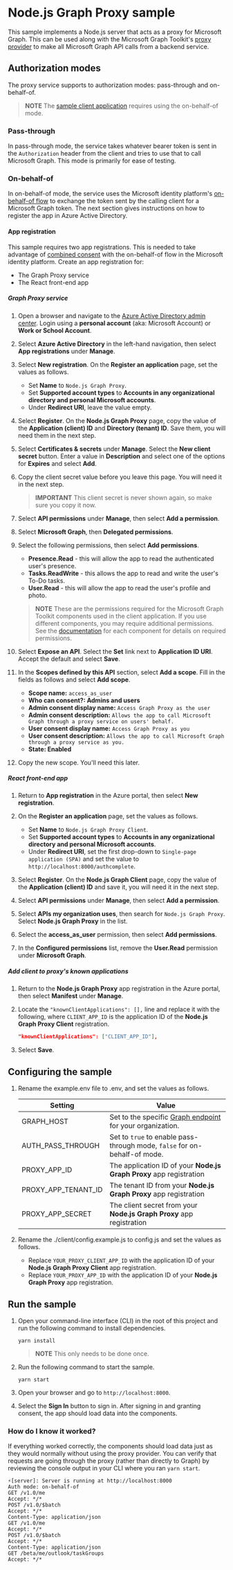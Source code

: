 # Node.js Graph Proxy sample

This sample implements a Node.js server that acts as a proxy for Microsoft Graph. This can be used along with the Microsoft Graph Toolkit's [proxy provider](https://docs.microsoft.com/graph/toolkit/providers/proxy) to make all Microsoft Graph API calls from a backend service.

## Authorization modes

The proxy service supports to authorization modes: pass-through and on-behalf-of.

> **NOTE**
> The [sample client application](./client) requires using the on-behalf-of mode.

### Pass-through

In pass-through mode, the service takes whatever bearer token is sent in the `Authorization` header from the client and tries to use that to call Microsoft Graph. This mode is primarily for ease of testing.

### On-behalf-of

In on-behalf-of mode, the service uses the Microsoft identity platform's [on-behalf-of flow](https://docs.microsoft.com/azure/active-directory/develop/v2-oauth2-on-behalf-of-flow) to exchange the token sent by the calling client for a Microsoft Graph token. The next section gives instructions on how to register the app in Azure Active Directory.

#### App registration

This sample requires two app registrations. This is needed to take advantage of [combined consent](https://docs.microsoft.com/azure/active-directory/develop/v2-oauth2-on-behalf-of-flow#default-and-combined-consent) with the on-behalf-of flow in the Microsoft identity platform. Create an app registration for:

- The Graph Proxy service
- The React front-end app

##### Graph Proxy service

1. Open a browser and navigate to the [Azure Active Directory admin center](https://aad.portal.azure.com). Login using a **personal account** (aka: Microsoft Account) or **Work or School Account**.

1. Select **Azure Active Directory** in the left-hand navigation, then select **App registrations** under **Manage**.

1. Select **New registration**. On the **Register an application** page, set the values as follows.

    - Set **Name** to `Node.js Graph Proxy`.
    - Set **Supported account types** to **Accounts in any organizational directory and personal Microsoft accounts**.
    - Under **Redirect URI**, leave the value empty.

1. Select **Register**. On the **Node.js Graph Proxy** page, copy the value of the **Application (client) ID** and **Directory (tenant) ID**. Save them, you will need them in the next step.

1. Select **Certificates & secrets** under **Manage**. Select the **New client secret** button. Enter a value in **Description** and select one of the options for **Expires** and select **Add**.

1. Copy the client secret value before you leave this page. You will need it in the next step.

    > **IMPORTANT**
    > This client secret is never shown again, so make sure you copy it now.

1. Select **API permissions** under **Manage**, then select **Add a permission**.

1. Select **Microsoft Graph**, then **Delegated permissions**.

1. Select the following permissions, then select **Add permissions**.

    - **Presence.Read** - this will allow the app to read the authenticated user's presence.
    - **Tasks.ReadWrite** - this allows the app to read and write the user's To-Do tasks.
    - **User.Read** - this will allow the app to read the user's profile and photo.

    > **NOTE**
    > These are the permissions required for the Microsoft Graph Toolkit components used in the client application. If you use different components, you may require additional permissions. See the [documentation](https://docs.microsoft.com/graph/toolkit/overview) for each component for details on required permissions.

1. Select **Expose an API**. Select the **Set** link next to **Application ID URI**. Accept the default and select **Save**.

1. In the **Scopes defined by this API** section, select **Add a scope**. Fill in the fields as follows and select **Add scope**.

    - **Scope name:** `access_as_user`
    - **Who can consent?: Admins and users**
    - **Admin consent display name:** `Access Graph Proxy as the user`
    - **Admin consent description:** `Allows the app to call Microsoft Graph through a proxy service on users' behalf.`
    - **User consent display name:** `Access Graph Proxy as you`
    - **User consent description:** `Allows the app to call Microsoft Graph through a proxy service as you.`
    - **State: Enabled**

1. Copy the new scope. You'll need this later.

##### React front-end app

1. Return to **App registration** in the Azure portal, then select **New registration**.

1. On the **Register an application** page, set the values as follows.

    - Set **Name** to `Node.js Graph Proxy Client`.
    - Set **Supported account types** to **Accounts in any organizational directory and personal Microsoft accounts**.
    - Under **Redirect URI**, set the first drop-down to `Single-page application (SPA)` and set the value to `http://localhost:8000/authcomplete`.

1. Select **Register**. On the **Node.js Graph  Client** page, copy the value of the **Application (client) ID** and save it, you will need it in the next step.

1. Select **API permissions** under **Manage**, then select **Add a permission**.

1. Select **APIs my organization uses**, then search for `Node.js Graph Proxy`. Select **Node.js Graph Proxy** in the list.

1. Select the **access_as_user** permission, then select **Add permissions**.

1. In the **Configured permissions** list, remove the **User.Read** permission under **Microsoft Graph**.

##### Add client to proxy's known applications

1. Return to the **Node.js Graph Proxy** app registration in the Azure portal, then select **Manifest** under **Manage**.

1. Locate the `"knownClientApplications": [],` line and replace it with the following, where `CLIENT_APP_ID` is the application ID of the **Node.js Graph Proxy Client** registration.

    ```json
    "knownClientApplications": ["CLIENT_APP_ID"],
    ```

1. Select **Save**.

## Configuring the sample

1. Rename the example.env file to .env, and set the values as follows.

    | Setting | Value |
    |---------|-------|
    | GRAPH_HOST | Set to the specific [Graph endpoint](https://docs.microsoft.com/graph/deployments#microsoft-graph-and-graph-explorer-service-root-endpoints) for your organization. |
    | AUTH_PASS_THROUGH | Set to `true` to enable pass-through mode, `false` for on-behalf-of mode. |
    | PROXY_APP_ID | The application ID of your **Node.js Graph Proxy** app registration |
    | PROXY_APP_TENANT_ID | The tenant ID from your **Node.js Graph Proxy** app registration |
    | PROXY_APP_SECRET | The client secret from your **Node.js Graph Proxy** app registration |

1. Rename the ./client/config.example.js to config.js and set the values as follows.

    - Replace `YOUR_PROXY_CLIENT_APP_ID` with the application ID of your **Node.js Graph Proxy Client** app registration.
    - Replace `YOUR_PROXY_APP_ID` with the application ID of your **Node.js Graph Proxy** app registration.

## Run the sample

1. Open your command-line interface (CLI) in the root of this project and run the following command to install dependencies.

    ```Shell
    yarn install
    ```

    > **NOTE**
    > This only needs to be done once.

1. Run the following command to start the sample.

      ```Shell
      yarn start
      ```

1. Open your browser and go to `http://localhost:8000`.

1. Select the **Sign In** button to sign in. After signing in and granting consent, the app should load data into the components.

### How do I know it worked?

If everything worked correctly, the components should load data just as they would normally without using the proxy provider. You can verify that requests are going through the proxy (rather than directly to Graph) by reviewing the console output in your CLI where you ran `yarn start`.

```Shell
⚡️[server]: Server is running at http://localhost:8000
Auth mode: on-behalf-of
GET /v1.0/me
Accept: */*
POST /v1.0/$batch
Accept: */*
Content-Type: application/json
GET /v1.0/me
Accept: */*
POST /v1.0/$batch
Accept: */*
Content-Type: application/json
GET /beta/me/outlook/taskGroups
Accept: */*
```
